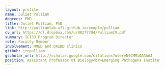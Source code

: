 ```yaml
---
layout: profile
name: Juliet Pulliam
degrees: PhD
title: Juliet Pulliam, PhD
link: http://pulliamlab-ufl.github.io/people/pulliam
cv_url: https://dl.dropbox.com/u/40277704/PulliamCV.pdf
summary: ICI3D Program Director
role: Faculty Member
involvement: MMED and DAIDD clinics
github: jrcpulliam
gscholar_url: http://scholar.google.com/citations?user=N9CMMiQAAAAJ
position: Assistant Professor of Biology<br>Emerging Pathogens Institute<br>Univeristy of Florida<br>Gainesville, FL, USA
---
```

